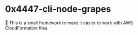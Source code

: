 # 0x4447-cli-node-grapes
🍇 This is a small framework to make it easier to work with AWS CloudFormation files.
